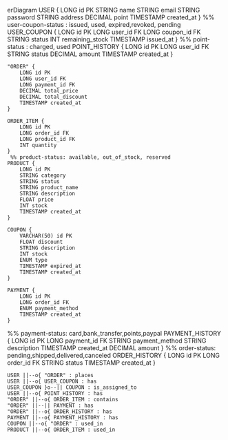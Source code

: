 erDiagram
    USER {
        LONG id PK
        STRING name 
        STRING email
        STRING password
        STRING address
        DECIMAL point
        TIMESTAMP created_at
    }
		%% user-coupon-status : issued, used, expired,revoked, pending
    USER_COUPON {
        LONG id PK
        LONG user_id FK
        LONG coupon_id FK
        STRING status 
        INT remaining_stock
        TIMESTAMP issued_at
    }
    %% point-status : charged, used
    POINT_HISTORY {
        LONG id PK
        LONG user_id FK
        STRING status
        DECIMAL amount
        TIMESTAMP created_at
    }

    "ORDER" {
        LONG id PK
        LONG user_id FK
        LONG payment_id FK
        DECIMAL total_price
        DECIMAL total_discount
        TIMESTAMP created_at
    }

    ORDER_ITEM {
        LONG id PK
        LONG order_id FK
        LONG product_id FK
        INT quantity
    }
     %% product-status: available, out_of_stock, reserved
    PRODUCT {
        LONG id PK
        STRING category
        STRING status
        STRING product_name
        STRING description
        FLOAT price
        INT stock
        TIMESTAMP created_at
    }

    COUPON {
        VARCHAR(50) id PK
        FLOAT discount
        STRING description
        INT stock
        ENUM type
        TIMESTAMP expired_at
        TIMESTAMP created_at
    }

    PAYMENT {
        LONG id PK
        LONG order_id FK
        ENUM payment_method
        TIMESTAMP created_at
    }
%% payment-status: card,bank_transfer,points,paypal
    PAYMENT_HISTORY {
        LONG id PK
        LONG payment_id FK
        STRING payment_method 
        STRING description
        TIMESTAMP created_at
        DECIMAL amount
    }
%% order-status: pending,shipped,delivered,canceled
    ORDER_HISTORY {
        LONG id PK
        LONG order_id FK
        STRING status 
        TIMESTAMP created_at
    }

    USER ||--o{ "ORDER" : places
    USER ||--o{ USER_COUPON : has
    USER_COUPON }o--|| COUPON : is_assigned_to
    USER ||--o{ POINT_HISTORY : has
    "ORDER" ||--o{ ORDER_ITEM : contains
    "ORDER" ||--|| PAYMENT : has
    "ORDER" ||--o{ ORDER_HISTORY : has
    PAYMENT ||--o{ PAYMENT_HISTORY : has
    COUPON ||--o{ "ORDER" : used_in
    PRODUCT ||--o{ ORDER_ITEM : used_in
